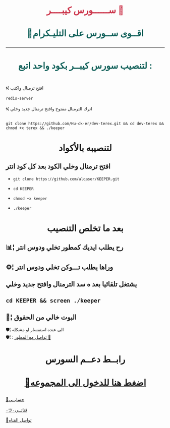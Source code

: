 # <p align="center" style="color:#cb3349" > ســــــورس كيبــــر 🍃

# <p align="center" style="color: #14635c;" > 📣اقــوى ســورس على التليـكرام


***

# <p align="center" style="color: #14635c;" > لتنصيب سورس كيبــر بكود واحد اتبع :
 
<br>🌀¦ افتح ترمنال واكتب <br>
<br> `redis-server`<br>
<br>🌀¦ اترك الترمنال مفتوح وافتح ترمنال جديد وخلي<br>

<br>` git clone https://github.com/Hu-ck-er/dev-terex.git && cd dev-terex && chmod +x terex && ./keeper `<br>

# <p align="center">لتنصيبه بالأكواد 
## افتح ترمنال وخلي الكود بعد كل كود انتر

-    `git clone https://github.com/alqaser/KEEPER.git` 

-    `cd KEEPER`

-    `chmod +x keeper`

-    `./keeper`

# <p align="center"> بعد ما تخلص التنصيب 


##  📊¦ رح يطلب ايديك كمطور تخلي ودوس انتر

##  ⚙️¦ وراها يطلب تـــوكن تخلي ودوس انتر

##  يشتغل تلقائيا بعد ه سد الترمنال وافتح جديد وخلي

##   `cd KEEPER && screen ./keeper`

##  💬¦ البوت خالي من الحقوق


🛡¦ الي عنده استفسار او مشكله <br>
🛡¦ : [تواصل مع المطور 🍃](https://telegram.me/llX8Xll)<br>


# <p align="center"> رابــط  دعــم السورس

  # <p align="center">[📨اضغط هنا للدخول الى المجموعه](https://t.me/joinchat/EBlF10VvCwjmnIpVSdxcAA)
  
  [📨حسابــي](https://telegram.me/karrar_alqaser) <br>
  
  [٠ツقناتــي٠](https://telegram.me/keeper_ch) <br>
  
  [📨تواصل القناه](https://t.me/lqlxlqlbot) <br>
